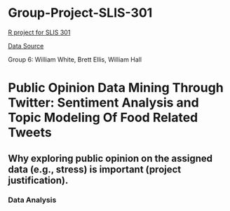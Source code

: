 # Group-Project-SLIS-301
[R project for SLIS 301](../SLIS301projectGroup6.R)

[Data Source](../Tweets-food.txt)

Group 6:
William White,
Brett Ellis,
William Hall


# Public Opinion Data Mining Through Twitter: Sentiment Analysis and Topic Modeling Of Food Related Tweets


## Why exploring public opinion on the assigned data (e.g., stress) is important (project justification).



### Data Analysis
